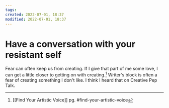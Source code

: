```yaml
---
tags: 
created: 2022-07-01, 18:37
modified: 2022-07-01, 18:37
---
```


# Have a conversation with your resistant self
Fear can often keep us from creating. If I give that part of me some love, I can get a little closer to getting on with creating.[^1] Writer's block is often a fear of creating something I don't like. I think I heard that on Creative Pep Talk.

[^1]: [[Find Your Artistic Voice]] pg. #find-your-artistic-voice 